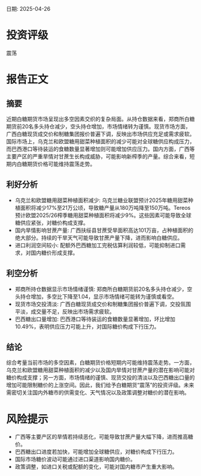 
日期: 2025-04-26

# 投资评级

震荡

# 报告正文

## 摘要

近期白糖期货市场呈现出多空因素交织的复杂局面。从持仓数据来看，郑商所白糖期货前20名多头持仓减少，空头持仓增加，市场情绪转为谨慎。现货市场方面，广西白糖现货成交价和制糖集团报价普遍下调，反映出市场供应充足或需求疲软。国际市场上，乌克兰和欧盟糖用甜菜种植面积的减少可能对全球糖供应构成压力，而巴西港口等待装运的食糖数量显著增加则可能增加供应压力。国内方面，广西等主要产区的严重旱情对甘蔗生长构成威胁，可能影响新榨季的产量。综合来看，短期内白糖期货价格可能维持震荡走势。

## 利好分析

* 乌克兰和欧盟糖用甜菜种植面积减少: 乌克兰糖业联盟预计2025年糖用甜菜种植面积将减少17%至21万公顷，导致糖产量从180万吨降至150万吨。Tereos预计欧盟2025/26榨季糖用甜菜种植面积将减少9%。这些因素可能导致全球糖供应紧张，对糖价构成支撑。
* 国内旱情影响甘蔗产量: 广西扶绥县甘蔗受旱面积高达101万亩，占种植面积的绝大部分。持续的干旱天气可能导致甘蔗产量下降，进而影响白糖供应。
* 进口利润空间较小: 配额外巴西糖加工完税估算利润较低，可能抑制进口需求，对国内糖价形成支撑。

## 利空分析

* 郑商所持仓数据显示市场情绪谨慎: 郑商所白糖期货前20名多头持仓减少，空头持仓增加，多空比下降至1.04，显示市场情绪可能转为谨慎或看空。
* 现货市场交投清淡: 广西白糖现货成交价和制糖集团报价普遍下调，交投氛围平淡，成交量不足，反映出市场需求疲软。
* 巴西糖出口量增加: 巴西港口等待装运的食糖数量显著增加，环比增加10.49%，表明供应压力可能上升，对国际糖价构成下行压力。

## 结论

综合考量当前市场的多空因素，白糖期货价格短期内可能维持震荡走势。一方面，乌克兰和欧盟糖用甜菜种植面积的减少以及国内旱情对甘蔗产量的潜在影响可能对糖价构成支撑；另一方面，市场情绪的谨慎、现货交投的清淡以及巴西糖出口量的增加可能限制糖价的上涨空间。因此，我们给予白糖期货“震荡”的投资评级。未来需密切关注国内外糖市的供需变化、天气情况以及政策调整对糖价的潜在影响。

# 风险提示

* 广西等主要产区的旱情若持续恶化，可能导致甘蔗产量大幅下降，进而推高糖价。
* 巴西糖出口进度若加快，可能增加全球糖供应，对糖价构成下行压力。
* 国际市场糖价波动可能通过进口渠道影响国内糖价。
* 政策调整，如进口关税或配额的变化，可能对国内糖市产生重大影响。
